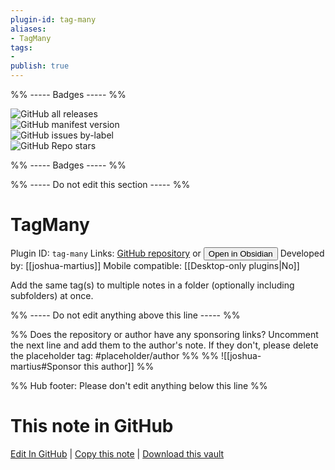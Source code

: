 ```yaml
---
plugin-id: tag-many
aliases:
- TagMany
tags: 
- 
publish: true
---
```


%% ----- Badges ----- %%

![GitHub all releases](https://img.shields.io/github/downloads/joshua-martius/tagmany/total?color=573E7A&logo=github&style=for-the-badge)   
![GitHub manifest version](https://img.shields.io/github/manifest-json/v/joshua-martius/tagmany?color=573E7A&logo=github&style=for-the-badge)   
![GitHub issues by-label](https://img.shields.io/github/issues/joshua-martius/tagmany/help%20wanted?color=573E7A&logo=github&style=for-the-badge)   
![GitHub Repo stars](https://img.shields.io/github/stars/joshua-martius/tagmany?color=573E7A&logo=github&style=for-the-badge)

%% ----- Badges ----- %%

%% ----- Do not edit this section ----- %%

# TagMany

Plugin ID: `tag-many`
Links: [GitHub repository](https://github.com/joshua-martius/tagmany) or [<button id=HH>Open in Obsidian</button>](obsidian://show-plugin?id=tag-many)
Developed by: [[joshua-martius]]
Mobile compatible: [[Desktop-only plugins|No]]

Add the same tag(s) to multiple notes in a folder (optionally including subfolders) at once.

%% ----- Do not edit anything above this line ----- %% 

%% Does the repository or author have any sponsoring links? Uncomment the next line and add them to the author's note. If they don't, please delete the placeholder tag: #placeholder/author %%
%% ![[joshua-martius#Sponsor this author]] %%

%% Hub footer: Please don't edit anything below this line %%

# This note in GitHub

<span class="git-footer">[Edit In GitHub](https://github.dev/obsidian-community/obsidian-hub/blob/main/02%20-%20Community%20Expansions/02.05%20All%20Community%20Expansions/Plugins/tag-many.md "git-hub-edit-note") | [Copy this note](https://raw.githubusercontent.com/obsidian-community/obsidian-hub/main/02%20-%20Community%20Expansions/02.05%20All%20Community%20Expansions/Plugins/tag-many.md "git-hub-copy-note") | [Download this vault](https://github.com/obsidian-community/obsidian-hub/archive/refs/heads/main.zip "git-hub-download-vault") </span>
